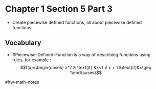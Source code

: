 # Chapter 1 Section 5 Part 3
- Create piecewise defined functions, all about piecewise defined functions.

## Vocabulary
- #Piecewise-Defined-Function is a way of describing functions using rules, for example : $$f(x)=\begin{cases} x^2 & \text{if} &x<1 \\ x + 1 &\text{if}&x\geq 1\end{cases}$$

#hw-math-notes
